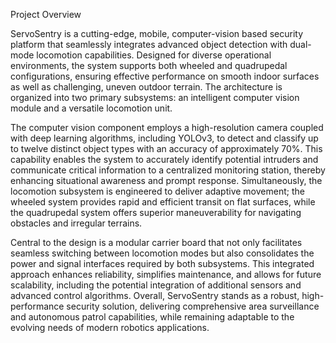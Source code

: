 Project Overview

ServoSentry is a cutting-edge, mobile, computer-vision based security platform that seamlessly integrates advanced object detection with dual-mode locomotion capabilities. Designed for diverse operational environments, the system supports both wheeled and quadrupedal configurations, ensuring effective performance on smooth indoor surfaces as well as challenging, uneven outdoor terrain. The architecture is organized into two primary subsystems: an intelligent computer vision module and a versatile locomotion unit.

The computer vision component employs a high-resolution camera coupled with deep learning algorithms, including YOLOv3, to detect and classify up to twelve distinct object types with an accuracy of approximately 70%. This capability enables the system to accurately identify potential intruders and communicate critical information to a centralized monitoring station, thereby enhancing situational awareness and prompt response. Simultaneously, the locomotion subsystem is engineered to deliver adaptive movement; the wheeled system provides rapid and efficient transit on flat surfaces, while the quadrupedal system offers superior maneuverability for navigating obstacles and irregular terrains.

Central to the design is a modular carrier board that not only facilitates seamless switching between locomotion modes but also consolidates the power and signal interfaces required by both subsystems. This integrated approach enhances reliability, simplifies maintenance, and allows for future scalability, including the potential integration of additional sensors and advanced control algorithms. Overall, ServoSentry stands as a robust, high-performance security solution, delivering comprehensive area surveillance and autonomous patrol capabilities, while remaining adaptable to the evolving needs of modern robotics applications.
